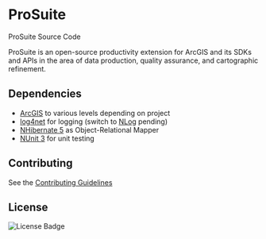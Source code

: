 # ProSuite

ProSuite Source Code

ProSuite is an open-source productivity extension for ArcGIS
and its SDKs and APIs in the area of data production, quality
assurance, and cartographic refinement.

## Dependencies

- [ArcGIS][arcgis] to various levels depending on project
- [log4net][] for logging (switch to [NLog][nlog] pending)
- [NHibernate 5][nhibernate] as Object-Relational Mapper
- [NUnit 3][nunit] for unit testing

## Contributing

See the [Contributing Guidelines](CONTRIBUTING.md)

## License

![License Badge](https://img.shields.io/github/license/ProSuite/ProSuite)

[arcgis]: https://developers.arcgis.com/
[nlog]: https://nlog-project.org/
[nhibernate]: https://nhibernate.info/
[nunit]: https://nunit.org/
[log4net]: https://logging.apache.org/log4net/

